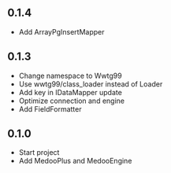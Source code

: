 ## 0.1.4
- Add ArrayPgInsertMapper

## 0.1.3
- Change namespace to Wwtg99
- Use wwtg99/class_loader instead of Loader
- Add key in IDataMapper update
- Optimize connection and engine
- Add FieldFormatter

## 0.1.0
- Start project
- Add MedooPlus and MedooEngine
